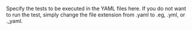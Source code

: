 Specify the tests to be executed in the YAML files here.  If you do not want to run the test, simply change the file extension from .yaml to .eg, .yml, or ._yaml.
